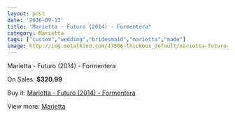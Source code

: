 ```yaml
---
layout: post
date: '2016-09-13'
title: "Marietta - Futuro (2014) - Formentera"
category: Marietta
tags: ["custom","wedding","bridesmaid","marietta","made"]
image: http://img.metalkind.com/47586-thickbox_default/marietta-futuro-2014-formentera.jpg
---
```

Marietta - Futuro (2014) - Formentera

On Sales: **$320.99**
<a href="https://www.metalkind.com/en/marietta/13547-marietta-futuro-2014-formentera.html"><amp-img layout="responsive" width="600" height="600" src="//img.metalkind.com/47586-thickbox_default/marietta-futuro-2014-formentera.jpg" alt="Marietta - Futuro (2014) - Formentera 0" /></a>

Buy it: [Marietta - Futuro (2014) - Formentera](https://www.metalkind.com/en/marietta/13547-marietta-futuro-2014-formentera.html "Marietta - Futuro (2014) - Formentera")

View more: [Marietta](https://www.metalkind.com/en/83-marietta "Marietta")
